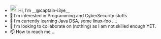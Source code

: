 - <!---👋---><img src="https://github.com/TheDudeThatCode/TheDudeThatCode/blob/master/Assets/Hi.gif" width="23"> Hi, I’m __@captain-i3ye__
- 👀 I’m interested in Programming and CyberSecurity stuffs
- 🌱 I’m currently learning Java DSA, some linux-foo ....
- 💞️ I’m looking to collaborate on (nothing) as I am not skilled enough YET.
- 📫 How to reach me ...

<!---
captain-i3ye/captain-i3ye is a ✨ special ✨ repository because its `README.md` (this file) appears on your GitHub profile.
You can click the Preview link to take a look at your changes.
--->
